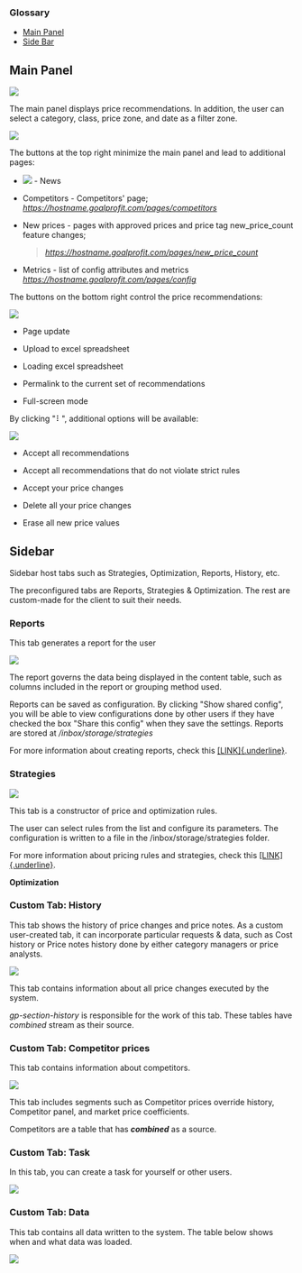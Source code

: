 ### Glossary

* [Main Panel](#main-panel)
* [Side Bar](#sidebar)



## Main Panel

![](./image3.png)

The main panel displays price recommendations. In addition, the user can
select a category, class, price zone, and date as a filter zone.

![](./image15.png)

The buttons at the top right minimize the main panel and lead to
additional pages:

-   ![](./image1.png) - News

-   Competitors - Competitors' page;
     *https://hostname.goalprofit.com/pages/competitors*

-   New prices - pages with approved prices and price tag new_price_count feature changes;
    > *https://hostname.goalprofit.com/pages/new_price_count*

-   Metrics - list of config attributes and metrics
 *https://hostname.goalprofit.com/pages/config*

The buttons on the bottom right control the price recommendations:

![](./image16.png)

-   Page update

-   Upload to excel spreadsheet

-   Loading excel spreadsheet

-   Permalink to the current set of recommendations

-   Full-screen mode

By clicking "⠇", additional options will be available:

![](./image11.png)
-   Accept all recommendations

-   Accept all recommendations that do not violate strict rules

-   Accept your price changes

-   Delete all your price changes

-   Erase all new price values

## Sidebar

Sidebar host tabs such as Strategies, Optimization, Reports, History,
etc.

The preconfigured tabs are Reports, Strategies & Optimization. The rest
are custom-made for the client to suit their needs.

### Reports

This tab generates a report for the user

![](./image2.png)

The report governs the data being displayed in the content table, such
as columns included in the report or grouping method used.

Reports can be saved as configuration. By clicking "Show shared config",
you will be able to view configurations done by other users if they have
checked the box "Share this config" when they save the settings. Reports
are stored at */inbox/storage/strategies*

For more information about creating reports, check this
[[LINK]{.underline}](https://docs.google.com/document/d/162M5RdEL7OIshMjnTpqE2itRJqGQIk3AVhi4Saj0-PE/edit?usp=sharing).

### Strategies

![](./image13.png)

This tab is a constructor of price and optimization rules.

The user can select rules from the list and configure its parameters.
The configuration is written to a file in the /inbox/storage/strategies
folder.

For more information about pricing rules and strategies, check this
[[LINK]{.underline}](https://docs.google.com/document/d/162M5RdEL7OIshMjnTpqE2itRJqGQIk3AVhi4Saj0-PE/edit?usp=sharing).

**Optimization**

### Custom Tab: History

This tab shows the history of price changes and price notes. As a custom
user-created tab, it can incorporate particular requests & data, such as
Cost history or Price notes history done by either category managers or
price analysts.

![](./image17.png)

This tab contains information about all price changes executed by the
system.

*gp-section-history* is responsible for the work of this tab. These
tables have *combined* stream as their source.

### Custom Tab: Competitor prices

This tab contains information about competitors.

![](./image21.png)

This tab includes segments such as Competitor prices override history,
Competitor panel, and market price coefficients.

Competitors are a table that has ***combined*** as a source.

### Custom Tab: Task

In this tab, you can create a task for yourself or other users.

![](./image6.png)

### Custom Tab: Data

This tab contains all data written to the system. The table below shows
when and what data was loaded.

![](./image22.png)
